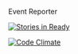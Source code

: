 
Event Reporter

[![Stories in Ready](https://badge.waffle.io/mikedao/event_reporter.png?label=ready&title=Ready)](https://waffle.io/mikedao/event_reporter)

[![Code Climate](https://codeclimate.com/github/mikedao/event_reporter/badges/gpa.svg)](https://codeclimate.com/github/mikedao/event_reporter)
